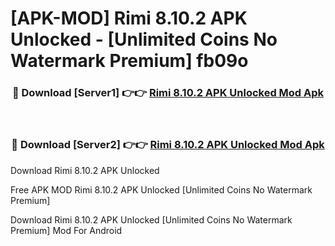 # [APK-MOD] Rimi 8.10.2 APK Unlocked - [Unlimited Coins No Watermark Premium] fb09o



<div align="center">
<h3>🔴 Download [Server1] 👉👉 <a href="https://momento.my/?title=Rimi_8.10.2_APK_Unlocked">Rimi 8.10.2 APK Unlocked Mod Apk</a></h3><br>

<h3>🔴 Download [Server2] 👉👉 <a href="https://momento.my/?title=Rimi_8.10.2_APK_Unlocked">Rimi 8.10.2 APK Unlocked Mod Apk</a></h3>
</div>



Download Rimi 8.10.2 APK Unlocked 

Free APK MOD Rimi 8.10.2 APK Unlocked [Unlimited Coins No Watermark Premium]

Download Rimi 8.10.2 APK Unlocked [Unlimited Coins No Watermark Premium] Mod For Android
